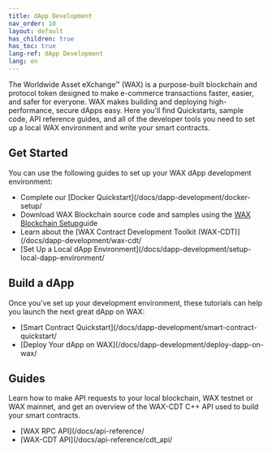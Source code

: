```yaml
---
title: dApp Development
nav_order: 10
layout: default
has_children: true
has_toc: true
lang-ref: dApp Development
lang: en
---
```

The Worldwide Asset eXchange™ (WAX) is a purpose-built blockchain and protocol token designed to make e-commerce transactions faster, easier, and safer for everyone. WAX makes building and deploying high-performance, secure dApps easy. Here you'll find Quickstarts, sample code, API reference guides, and all of the developer tools you need to set up a local WAX environment and write your smart contracts.
## Get Started

You can use the following guides to set up your WAX dApp development environment:

  * Complete our [Docker Quickstart](/docs/dapp-development/docker-setup/
  * Download WAX Blockchain source code and samples using the [WAX Blockchain Setup](/docs/dapp-development/wax-blockchain-setup/)guide
  * Learn about the [WAX Contract Development Toolkit (WAX-CDT)](/docs/dapp-development/wax-cdt/
  * [Set Up a Local dApp Environment](/docs/dapp-development/setup-local-dapp-environment/

<span class="anchor" id="buildDapp"></span>
<h2>Build a dApp</h2>

Once you've set up your development environment, these tutorials can help you launch the next great dApp on WAX:

  * [Smart Contract Quickstart](/docs/dapp-development/smart-contract-quickstart/
  * [Deploy Your dApp on WAX](/docs/dapp-development/deploy-dapp-on-wax/

<span class="anchor" id="guides"></span>
<h2>Guides</h2>

Learn how to make API requests to your local blockchain, WAX testnet or WAX mainnet, and get an overview of the WAX-CDT C++ API used to build your smart contracts.

  * [WAX RPC API](/docs/api-reference/
  * [WAX-CDT API](/docs/api-reference/cdt_api/